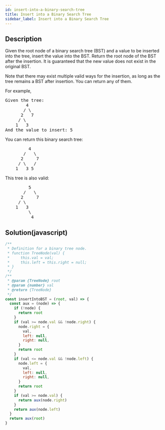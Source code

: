 ```yaml
---
id: insert-into-a-binary-search-tree
title: Insert into a Binary Search Tree
sidebar_label: Insert into a Binary Search Tree
---
```

## Description
<div class="description">
<p>Given the root node of a binary search tree (BST) and a value to be inserted into the tree,&nbsp;insert the value into the BST. Return the root node of the BST after the insertion. It is guaranteed that the new value does not exist in the original BST.</p>

<p>Note that there may exist&nbsp;multiple valid ways for the&nbsp;insertion, as long as the tree remains a BST after insertion. You can return any of them.</p>

<p>For example,&nbsp;</p>

<pre>
Given the tree:
        4
       / \
      2   7
     / \
    1   3
And the value to insert: 5
</pre>

<p>You can return this binary search tree:</p>

<pre>
         4
       /   \
      2     7
     / \   /
    1   3 5
</pre>

<p>This tree is also valid:</p>

<pre>
         5
       /   \
      2     7
     / \   
    1   3
         \
          4
</pre>

</div>

## Solution(javascript)
```javascript
/**
 * Definition for a binary tree node.
 * function TreeNode(val) {
 *     this.val = val;
 *     this.left = this.right = null;
 * }
 */
/**
 * @param {TreeNode} root
 * @param {number} val
 * @return {TreeNode}
 */
const insertIntoBST = (root, val) => {
  const aux = (node) => {
    if (!node) {
      return root
    }
    if (val >= node.val && !node.right) {
      node.right = {
        val,
        left: null,
        right: null,
      }
      return root
    }
    if (val <= node.val && !node.left) {
      node.left = {
        val,
        left: null,
        right: null,
      }
      return root
    }
    if (val >= node.val) {
      return aux(node.right)
    }
    return aux(node.left)
  }
  return aux(root)
}

```
